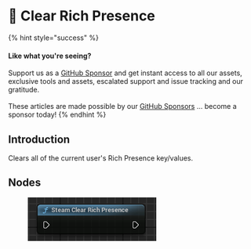 # 🔵 Clear Rich Presence

{% hint style="success" %}
#### Like what you're seeing?

Support us as a [GitHub Sponsor](../../../become-a-sponsor/) and get instant access to all our assets, exclusive tools and assets, escalated support and issue tracking and our gratitude.\
\
These articles are made possible by our [GitHub Sponsors](../../../become-a-sponsor/) ... become a sponsor today!
{% endhint %}

## Introduction

Clears all of the current user's Rich Presence key/values.

## Nodes

<figure><img src="../../../.gitbook/assets/image (15).png" alt=""><figcaption></figcaption></figure>
